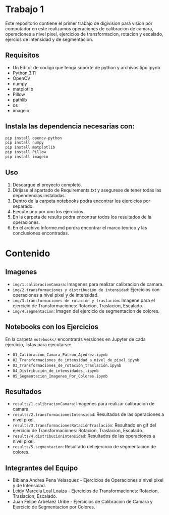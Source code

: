 # Trabajo 1

Este repositorio contiene el primer trabajo de digivision para vision por computador
en este realizamos operaciones de calibracion de camara, operaciones a nivel pixel,
ejercicios de transformacion, rotacion y escalado, ejercios de intensidad y de
segmentacion.

## Requisitos

- Un Editor de codigo que tenga soporte de python y archivos tipo ipynb
- Python 3.11
- OpenCV
- numpy
- matplotlib
- Pillow
- pathlib
- os
- imageio

## Instala las dependencia necesarias con:

```bash
pip install opencv-python
pip install numpy
pip install matplotlib
pip install Pillow
pip install imageio
```

## Uso

1. Descargue el proyecto completo.
2. Dirijase al apartado de Requirements.txt y asegurese de tener todas las dependencias instaladas.
3. Dentro de la carpeta notebooks podra encontrar los ejercicios por separado.
4. Ejecute uno por uno los ejercicios.
5. En la carpeta de results podra encontrar todos los resultados de la operaciones.
6. En el archivo Informe.md pordra encontrar el marco teorico y las conclusiones encontradas.

# Contenido

## Imagenes

- `img/1.calibracionCamara`: Imagenes para realizar calibracion de camara.
- `img/2.transformaciones y distribución de intensidad`: Ejercicios con operaciones a nivel pixel y de intensidad.
- `img/3.transformaciones de rotación y traslación`: Imagene para el ejercicio de Transformaciones: Rotacion, Traslacion, Escalado.
- `img/4.segmentacion`: Imagen del ejercicio de segmentacion de colores.

## Notebooks con los Ejercicios

En la carpeta `notebooks/` encontrarás versiones en Jupyter de cada ejercicio, listas para ejecutarse:

- `01_Calibracion_Camara_Patron_Ajedrez.ipynb`
- `02_Transformaciones_de_intensidad_a_nivel_de_píxel.ipynb`
- `03_Transformaciones_de_rotación_traslación.ipynb`
- `04_Distribución_de_intensidades_.ipynb`
- `05_Segmentacion_Imagenes_Por_Colores.ipynb`

## Resultados

- `results/1.calibracionCamara`: Imagenes para realizar calibracion de camara.
- `results/2.transformacionesIntensidad`: Resultados de las operaciones a nivel pixel.
- `results/3.transformacionesRotaciónTraslación`: Resultado en gif del ejercicio de Transformaciones: Rotacion, Traslacion, Escalado.
- `results/4.distribucionIntensidad`: Resultados de las operaciones a nivel pixel.
- `results/5.segmentacion`: Resultado del ejercicio de segmentacion de colores.

## Integrantes del Equipo

- Bibiana Andrea Pena Velasquez - Ejercicios de Operaciones a nivel pixel y de Intensidad.
- Leidy Marcela Leal Loaiza - Ejercicios de Transformaciones: Rotacion, Traslacion, Escalado.
- Juan Felipe Arbelaez Uribe - Ejercicios de Calibracion de Camara y Ejercicio de Segmentacion por Colores.
